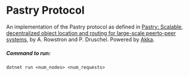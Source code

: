 # Pastry Protocol

An implementation of the Pastry protocol as defined in [Pastry: Scalable, decentralized object location and routing for large-scale peerto-peer systems](http://rowstron.azurewebsites.net/PAST/pastry.pdf), by A. Rowstron and P. Druschel. Powered by [Akka](https://getakka.net/).

##### Command to run: 
`dotnet run <num_nodes> <num_requests>`